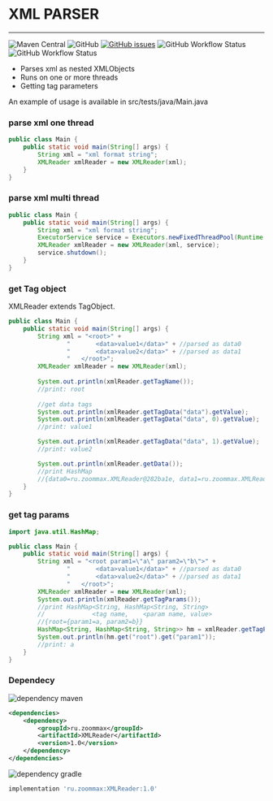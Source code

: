 # XML PARSER

---

![Maven Central](https://img.shields.io/maven-central/v/ru.zoommax/XMLParser?style=plastic)
![GitHub](https://img.shields.io/github/license/ZooMMaX/XMLParser?style=plastic)
[![GitHub issues](https://img.shields.io/github/issues/ZooMMaX/XMLParser?style=plastic)](https://github.com/ZooMMaX/XMLParser/issues)
![GitHub Workflow Status](https://img.shields.io/github/workflow/status/ZooMMaX/XMLParser/Build?style=plastic)
![GitHub Workflow Status](https://img.shields.io/github/workflow/statusZooMMaX/XMLParser/Maven%20Central%20deploy?style=plastic)

- Parses xml as nested XMLObjects
- Runs on one or more threads
- Getting tag parameters

An example of usage is available in src/tests/java/Main.java

### parse xml one thread
```java
public class Main {
    public static void main(String[] args) {
        String xml = "xml format string";
        XMLReader xmlReader = new XMLReader(xml);
    }
}
```

### parse xml multi thread
```java
public class Main {
    public static void main(String[] args) {
        String xml = "xml format string";
        ExecutorService service = Executors.newFixedThreadPool(Runtime.getRuntime().availableProcessors());
        XMLReader xmlReader = new XMLReader(xml, service);
        service.shutdown();
    }
}
```

### get Tag object
XMLReader extends TagObject.
```java
public class Main {
    public static void main(String[] args) {
        String xml = "<root>" +
                "       <data>value1</data>" + //parsed as data0
                "       <data>value2</data>" + //parsed as data1
                "   </root>";
        XMLReader xmlReader = new XMLReader(xml);
        
        System.out.println(xmlReader.getTagName());
        //print: root
        
        //get data tags
        System.out.println(xmlReader.getTagData("data").getValue);
        System.out.println(xmlReader.getTagData("data", 0).getValue);
        //print: value1

        System.out.println(xmlReader.getTagData("data", 1).getValue);
        //print: value2

        System.out.println(xmlReader.getData());
        //print HashMap
        //{data0=ru.zoommax.XMLReader@282ba1e, data1=ru.zoommax.XMLReader@13b6d03}
    }
}
```

### get tag params

```java
import java.util.HashMap;

public class Main {
    public static void main(String[] args) {
        String xml = "<root param1=\"a\" param2=\"b\">" +
                "       <data>value1</data>" + //parsed as data0
                "       <data>value2</data>" + //parsed as data1
                "   </root>";
        XMLReader xmlReader = new XMLReader(xml);
        System.out.println(xmlReader.getTagParams());
        //print HashMap<String, HashMap<String, String>
        //             <tag name,    <param name, value>
        //{root={param1=a, param2=b}}
        HashMap<String, HashMap<String, String>> hm = xmlReader.getTagParams();
        System.out.println(hm.get("root").get("param1"));
        //print: a
    }
}
```

### Dependecy
![dependency maven](https://img.shields.io/badge/DEPENDENCY-Maven-C71A36?style=plastic&logo=apachemaven)
```xml
<dependencies>
    <dependency>
        <groupId>ru.zoommax</groupId>
        <artifactId>XMLReader</artifactId>
        <version>1.0</version>
    </dependency>
</dependencies>
```

![dependency gradle](https://img.shields.io/badge/DEPENDENCY-Gradle-02303A?style=plastic&logo=gradle)
```groovy
implementation 'ru.zoommax:XMLReader:1.0'
```